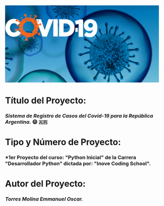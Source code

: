 ![Logo del Proyecto](logo_covid-19.jpg)

# **Título del Proyecto:** 
 ### *Sistema de Registro de Casos del Covid-19 para la República Argentina.* :mask: :argentina:
 
# **Tipo y Número de Proyecto:**
 ### *1er Proyecto del curso: "Python Inicial" de la Carrera "Desarrollador Python" dictada por: "Inove Coding School".
 
# **Autor del Proyecto:**
 ### *Torres Molina Emmanuel Oscar.*

 
